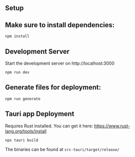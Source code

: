 
## Setup

## Make sure to install dependencies:
```
npm install
```

## Development Server
Start the development server on http://localhost:3000
```
npm run dev
```

## Generate files for deployment:
```
npm run generate
```

## Tauri app Deployment
Requires Rust installed. You can get it here: https://www.rust-lang.org/tools/install
```
npx tauri build
```
The binaries can be found at `src-tauri/target/release/`


